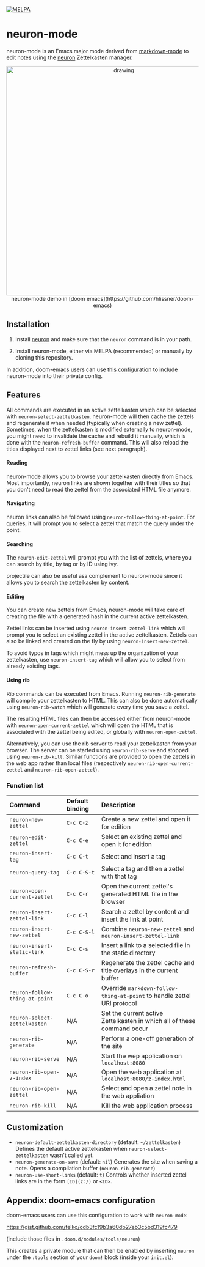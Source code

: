 [![MELPA](https://melpa.org/packages/neuron-mode-badge.svg)](https://melpa.org/#/neuron-mode)

# neuron-mode

neuron-mode is an Emacs major mode derived from [markdown-mode](https://jblevins.org/projects/markdown-mode/)
to edit notes using the [neuron](https://neuron.zettel.page/) Zettelkasten
manager.

<p align="center"><a href="https://asciinema.org/a/329911"><img src="https://asciinema.org/a/329911.svg" alt="drawing" width="600"/></a></br>neuron-mode demo in [doom emacs](https://github.com/hlissner/doom-emacs)</p>

## Installation

1. Install [neuron](https://neuron.zettel.page/2011501.html) and
   make sure that the `neuron` command is in your path.

2. Install neuron-mode, either via MELPA (recommended) or
   manually by cloning this repository.

In addition, doom-emacs users can use [this configuration](#appendix-doom-emacs-configuration)
to include neuron-mode into their private config.

## Features

All commands are executed in an active zettelkasten which can be selected with
`neuron-select-zettelkasten`. neuron-mode will then cache the zettels and
regenerate it when needed (typically when creating a new zettel). Sometimes,
when the zettelkasten is modified externally to neuron-mode, you might need to
invalidate the cache and rebuild it manually, which is done with the
`neuron-refresh-buffer` command. This will also reload the titles displayed
next to zettel links (see next paragraph).

#### Reading

neuron-mode allows you to browse your zettelkasten directly from Emacs.
Most importantly, neuron links are shown together with their titles so that
you don't need to read the zettel from the associated HTML file anymore.

#### Navigating

neuron links can also be followed using `neuron-follow-thing-at-point`.
For queries, it will prompt you to select a zettel that match the query
under the point.

#### Searching

The `neuron-edit-zettel` will prompt you with the list of zettels, where
you can search by title, by tag or by ID using ivy.

projectile can also be useful asa complement to neuron-mode since it allows
you to search the zettelkasten by content.

#### Editing

You can create new zettels from Emacs, neuron-mode will take care of creating
the file with a generated hash in the current active zettelkasten.

Zettel links can be inserted using `neuron-insert-zettel-link` which will
prompt you to select an existing zettel in the active zettelkasten. Zettels can
also be linked and created on the fly by using `neuron-insert-new-zettel`.

To avoid typos in tags which might mess up the organization of your
zettelkasten, use `neuron-insert-tag` which will allow you to select from
already existing tags.

#### Using rib

Rib commands can be executed from Emacs. Running `neuron-rib-generate` will
compile your zettelkasten to HTML. This can also be done automatically using
`neuron-rib-watch` which will generate every time you save a zettel.

The resulting HTML files can then be accessed either from neuron-mode with
`neuron-open-current-zettel` which will open the HTML that is associated with
the zettel being edited, or globally with `neuron-open-zettel`.

Alternatively, you can use the rib server to read your zettelkasten from your
browser. The server can be started using `neuron-rib-serve` and stopped using
`neuron-rib-kill`. Similar functions are provided to open the zettels in
the web app rather than local files (respectively
`neuron-rib-open-current-zettel` and `neuron-rib-open-zettel`).

### Function list

| Command                        | Default binding | Description                                                             |
| :----------------------------- | :-------------- | :---------------------------------------------------------------------- |
| `neuron-new-zettel`            | `C-c C-z`       | Create a new zettel and open it for edition                             |
| `neuron-edit-zettel`           | `C-c C-e`       | Select an existing zettel and open it for edition                       |
| `neuron-insert-tag`            | `C-c C-t`       | Select and insert a tag                                                 |
| `neuron-query-tag`             | `C-c C-S-t`     | Select a tag and then a zettel with that tag                            |
| `neuron-open-current-zettel`   | `C-c C-r`       | Open the current zettel's generated HTML file in the browser            |
| `neuron-insert-zettel-link`    | `C-c C-l`       | Search a zettel by content and insert the link at point                 |
| `neuron-insert-new-zettel`     | `C-c C-S-l`     | Combine `neuron-new-zettel` and `neuron-insert-zettel-link`             |
| `neuron-insert-static-link`    | `C-c C-s`       | Insert a link to a selected file in the static directory                |
| `neuron-refresh-buffer`        | `C-c C-S-r`     | Regenerate the zettel cache and title overlays in the current buffer    |
| `neuron-follow-thing-at-point` | `C-c C-o`       | Override `markdown-follow-thing-at-point` to handle zettel URI protocol |
| `neuron-select-zettelkasten`   | N/A             | Set the current active Zettelkasten in which all of these command occur |
| `neuron-rib-generate`          | N/A             | Perform a one-off generation of the site                                |
| `neuron-rib-serve`             | N/A             | Start the wep application on `localhost:8080`                           |
| `neuron-rib-open-z-index`      | N/A             | Open the web application at `localhost:8080/z-index.html`               |
| `neuron-rib-open-zettel`       | N/A             | Select and open a zettel note in the web appliation                     |
| `neuron-rib-kill`              | N/A             | Kill the web application process                                        |

## Customization

- `neuron-default-zettelkasten-directory` (default: `~/zettelkasten`)
  Defines the default active zettelkasten when `neuron-select-zettelkasten`
  wasn't called yet.
- `neuron-generate-on-save` (default: `nil`)
  Generates the site when saving a note. Opens a compilation buffer
  (`neuron-rib-generate`)
- `neuron-use-short-links` (default: `t`)
  Controls whether inserted zettel links are in the form `[ID](z:/)` or
  `<ID>`.

## Appendix: doom-emacs configuration

doom-emacs users can use this configuration to work with `neuron-mode`:

<https://gist.github.com/felko/cdb3fc19b3a60db27eb3c5bd319fc479>

(include those files in `.doom.d/modules/tools/neuron`)

This creates a private module that can then be enabled by
inserting `neuron` under the `:tools` section of your `doom!`
block (inside your `init.el`).

